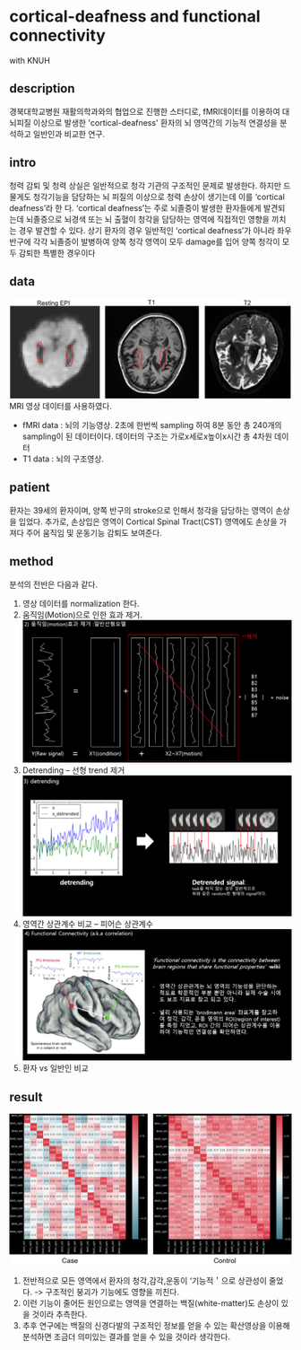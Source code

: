 # cortical-deafness and functional connectivity
with KNUH


## description
경북대학교병원 재활의학과와의 협업으로 진행한 스터디로, fMRI데이터를 이용하여 대뇌피질 이상으로 발생한 'cortical-deafness' 환자의 뇌 영역간의 기능적 연결성을 분석하고 일반인과 비교한 연구.

## intro
청력 감퇴 및 청력 상실은 일반적으로 청각 기관의 구조적인 문제로 발생한다. 하지만 드물게도 청각기능을 담당하는 뇌 피질의 이상으로 청력 손상이 생기는데 이를 ‘cortical deafness’라 한 다. ‘cortical deafness’는 주로 뇌졸증이 발생한 환자들에게 발견되는데 뇌졸증으로 뇌경색 또는 뇌 출혈이 청각을 담당하는 영역에 직접적인 영향을 끼치는 경우 발견할 수 있다. 상기 환자의 경우 일반적인 ‘cortical deafness’가 아니라 좌우 반구에 각각 뇌졸증이 발병하여 양쪽 청각 영역이 모두 damage를 입어 양쪽 청각이 모두 감퇴한 특별한 경우이다

## data
![brain](img/brain.PNG)
MRI 영상 데이터를 사용하였다.
* fMRI data : 뇌의 기능영상. 2초에 한번씩 sampling 하여 8분 동안 총 240개의 sampling이 된 데이터이다. 데이터의 구조는 가로x세로x높이x시간 총 4차원 데이터
* T1 data : 뇌의 구조영상. 

## patient
환자는 39세의 환자이며, 양쪽 반구의 stroke으로 인해서 청각을 담당하는 영역이 손상을 입었다. 추가로, 손상입은 영역이 Cortical Spinal Tract(CST) 영역에도 손상을 가져다 주어 움직임 및 운동기능 감퇴도 보여준다.

## method
분석의 전반은 다음과 같다.  
1) 영상 데이터를 normalization 한다.
2) 움직임(Motion)으로 인한 효과 제거.
![2](img/2.PNG)
3) Detrending – 선형 trend 제거
![3](img/3.PNG)
4) 영역간 상관계수 비교 – 피어슨 상관계수
![4](img/4.PNG)
5) 환자 vs 일반인 비교

## result
![result](img/result.PNG)

1) 전반적으로 모든 영역에서 환자의 청각,감각,운동이 ‘기능적＇으로 상관성이 줄었다. -> 구조적인 붕괴가 기능에도 영향을 끼친다.
2) 이런 기능이 줄어든 원인으로는 영역을 연결하는 백질(white-matter)도 손상이 있을 것이라 추측한다.
3) 추후 연구에는 백질의 신경다발의 구조적인 정보를 얻을 수 있는 확산영상을 이용해 분석하면 조금더 의미있는 결과를 얻을 수 있을 것이라 생각한다.

